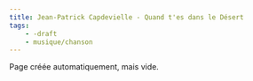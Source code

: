 ```yaml
---
title: Jean-Patrick Capdevielle - Quand t'es dans le Désert
tags:
    - -draft
    - musique/chanson
---
```


Page créée automatiquement, mais vide.
